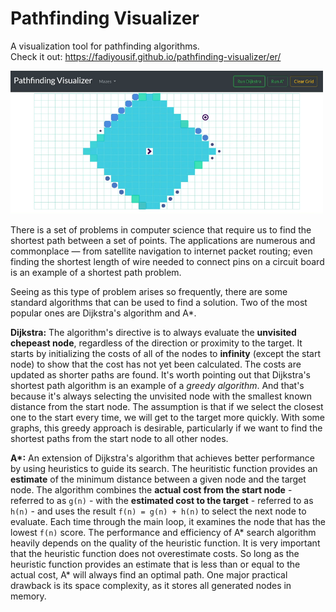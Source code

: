 # Pathfinding Visualizer
A visualization tool for pathfinding algorithms. <br>
Check it out: https://fadiyousif.github.io/pathfinding-visualizer/er/

<img src="src/media/pathfinding.png" width="500">

There is a set of problems in computer science that require us to find the shortest path between a set of points. The applications are numerous and commonplace — from satellite navigation to internet packet routing; even finding the shortest length of wire needed to connect pins on a circuit board is an example of a shortest path problem.

Seeing as this type of problem arises so frequently, there are some standard algorithms that can be used to find a solution. Two of the most popular ones are Dijkstra's algorithm and A*.

__Dijkstra:__ The algorithm's directive is to always evaluate the __unvisited chepeast node__, regardless of the direction or proximity to the target. It starts by initializing the costs of all of the nodes to __infinity__ (except the start node) to show that the cost has not yet been calculated. The costs are updated as shorter paths are found. 
It's worth pointing out that Dijkstra's shortest path algorithm is an example of a _greedy algorithm_. And that's because it's always selecting the unvisited node with the smallest known distance from the start node. The assumption is that if we select the closest one to the start every time, we will get to the target more quickly. With some graphs, this greedy approach is desirable, particularly if we want to find the shortest paths from the start node to all other nodes.

__A*:__ An extension of Dijkstra's algorithm that achieves better performance by using heuristics to guide its search. The heuritistic function provides an __estimate__ of the minimum distance between a given node and the target node. The algorithm combines the __actual cost from the start node__ - referred to as `g(n)` - with the __estimated cost to the target__ - referred to as `h(n)` - and uses the result `f(n) = g(n) + h(n)` to select the next node to evaluate. Each time through the main loop, it examines the node that has the lowest `f(n)` score. The performance and efficiency of A* search algorithm heavily depends on the quality of the heuristic function. It is very important that the heuristic function does not overestimate costs. So long as the heuristic function provides an estimate that is less than or equal to the actual cost, A* will always find an optimal path. One major practical drawback is its space complexity, as it stores all generated nodes in memory. 
